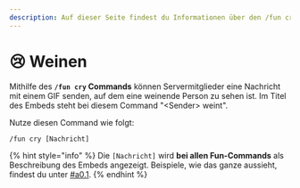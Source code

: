 ```yaml
---
description: Auf dieser Seite findest du Informationen über den /fun cry Command.
---
```


# 😢 Weinen

Mithilfe des **`/fun cry` Commands** können Servermitglieder eine Nachricht mit einem GIF senden, auf dem eine weinende Person zu sehen ist. Im Titel des Embeds steht bei diesem Command "\<Sender> weint".

Nutze diesen Command wie folgt:

```
/fun cry [Nachricht]
```

{% hint style="info" %}
Die `[Nachricht]` wird **bei allen Fun-Commands** als Beschreibung des Embeds angezeigt. Beispiele, wie das ganze aussieht, findest du unter [#a0.1](./#a0.1 "mention").
{% endhint %}

